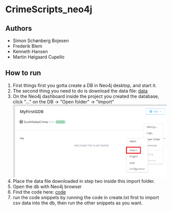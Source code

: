 ﻿# CrimeScripts_neo4j

## Authors 
- Simon Schønberg Bojesen<br>
- Frederik Blem<br>
- Kenneth Hansen<br>
- Martin Høigaard Cupello

## How to run
1. First things first you gotta create a DB in Neo4j desktop, and start it.
2. The second thing you need to do is download the data file:
[data](data/2021-02-south-wales-street.csv)
3. On the Neo4j dashboard inside the project you created the database, click "..." on the DB -> "Open folder" -> "Import"
<img src="images/import-placement2.png"><br>
4. Place the data file downloaded in step two inside this import folder.<br>
5. Open the db with Neo4j browser<br>
6. Find the code here:
[code](/scripts)
7. run the code snippets by running the code in create.txt first to import csv data into the db, then run the other snippets as you want.
